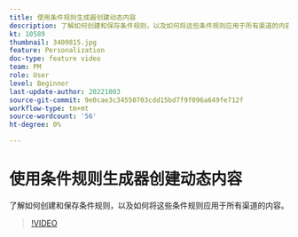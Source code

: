 ```yaml
---
title: 使用条件规则生成器创建动态内容
description: 了解如何创建和保存条件规则，以及如何将这些条件规则应用于所有渠道的内容。
kt: 10589
thumbnail: 3409815.jpg
feature: Personalization
doc-type: feature video
team: PM
role: User
level: Beginner
last-update-author: 20221003
source-git-commit: 9e0cae3c34550703cdd15bd7f9f096a649fe712f
workflow-type: tm+mt
source-wordcount: '56'
ht-degree: 0%

---
```


# 使用条件规则生成器创建动态内容

了解如何创建和保存条件规则，以及如何将这些条件规则应用于所有渠道的内容。

>[!VIDEO](https://video.tv.adobe.com/v/3409815?quality=12)
